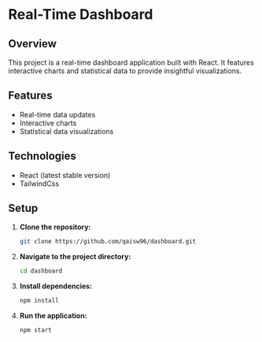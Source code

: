 # Real-Time Dashboard

## Overview

This project is a real-time dashboard application built with React. It features interactive charts and statistical data to provide insightful visualizations.

## Features

- Real-time data updates
- Interactive charts
- Statistical data visualizations

## Technologies

- React (latest stable version)
- TailwindCss

## Setup

1. **Clone the repository:**

   ```bash
   git clone https://github.com/qaisw96/dashboard.git
   ```

2. **Navigate to the project directory:**

   ```bash
   cd dashboard
   ```

3. **Install dependencies:**

   ```bash
   npm install

   ```

4. **Run the application:**

   ```bash
   npm start
   ```
